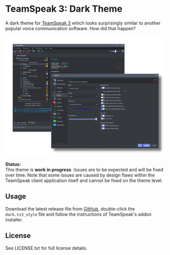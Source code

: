 TeamSpeak 3: Dark Theme
=======================

A dark theme for [TeamSpeak 3][1] which looks surprisingly similar to another popular voice communication
software. How did that happen?

![Dark Theme Preview][2]

**Status:**  
This theme is **work in progress**. Issues are to be expected and will be fixed over time.
Note that some issues are caused by design flaws within the TeamSpeak client application itself and
cannot be fixed on the theme level.

Usage
-----

Download the latest release file from [GitHub][3], double-click the `dark.ts3_style` file and follow
the instructions of TeamSpeak's addon installer.

License
-------

See LICENSE.txt for full license details.

[1]: https://teamspeak.com
[2]: preview.png "Dark Theme Preview"
[3]: https://github.com/randomhost/teamspeak-dark/releases

